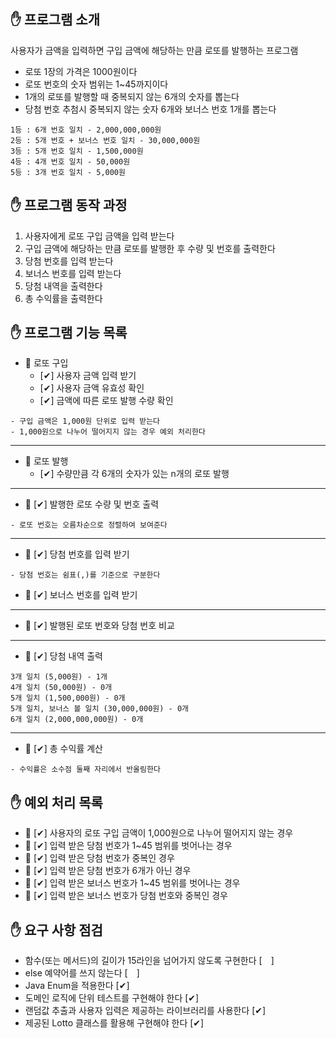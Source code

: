 ## ✋ 프로그램 소개

사용자가 금액을 입력하면 구입 금액에 해당하는 만큼 로또를 발행하는 프로그램

- 로또 1장의 가격은 1000원이다
- 로또 번호의 숫자 범위는 1~45까지이다
- 1개의 로또를 발행할 때 중복되지 않는 6개의 숫자를 뽑는다
- 당첨 번호 추첨시 중복되지 않는 숫자 6개와 보너스 번호 1개를 뽑는다

```
1등 : 6개 번호 일치 - 2,000,000,000원
2등 : 5개 번호 + 보너스 번호 일치 - 30,000,000원
3등 : 5개 번호 일치 - 1,500,000원
4등 : 4개 번호 일치 - 50,000원
5등 : 3개 번호 일치 - 5,000원
```

## ✋ 프로그램 동작 과정

1. 사용자에게 로또 구입 금액을 입력 받는다
2. 구입 금액에 해당하는 만큼 로또를 발행한 후 수량 및 번호를 출력한다
3. 당첨 번호를 입력 받는다
4. 보너스 번호를 입력 받는다
5. 당첨 내역을 출력한다
6. 총 수익률을 출력한다

## ✋ 프로그램 기능 목록

- 🚩 로또 구입
    - [✔] 사용자 금액 입력 받기
    - [✔] 사용자 금액 유효성 확인
    - [✔] 금액에 따른 로또 발행 수량 확인

```
- 구입 금액은 1,000원 단위로 입력 받는다
- 1,000원으로 나누어 떨어지지 않는 경우 예외 처리한다
```

---

- 🚩 로또 발행
    - [✔] 수량만큼 각 6개의 숫자가 있는 n개의 로또 발행

---

- 🚩 [✔] 발행한 로또 수량 및 번호 출력

```
- 로또 번호는 오름차순으로 정렬하여 보여준다 
```

---

- 🚩 [✔] 당첨 번호를 입력 받기

```
- 당첨 번호는 쉼표(,)를 기준으로 구분한다
```

- 🚩 [✔] 보너스 번호를 입력 받기

---

- 🚩 [✔] 발행된 로또 번호와 당첨 번호 비교

---

- 🚩 [✔] 당첨 내역 출력

```
3개 일치 (5,000원) - 1개
4개 일치 (50,000원) - 0개
5개 일치 (1,500,000원) - 0개
5개 일치, 보너스 볼 일치 (30,000,000원) - 0개
6개 일치 (2,000,000,000원) - 0개
```

---

- 🚩 [✔] 총 수익률 계산

```
- 수익률은 소수점 둘째 자리에서 반올림한다
```

## ✋ 예외 처리 목록

- 🚩 [✔] 사용자의 로또 구입 금액이 1,000원으로 나누어 떨어지지 않는 경우
- 🚩 [✔] 입력 받은 당첨 번호가 1~45 범위를 벗어나는 경우
- 🚩 [✔] 입력 받은 당첨 번호가 중복인 경우
- 🚩 [✔] 입력 받은 당첨 번호가 6개가 아닌 경우
- 🚩 [✔] 입력 받은 보너스 번호가 1~45 범위를 벗어나는 경우
- 🚩 [✔] 입력 받은 보너스 번호가 당첨 번호와 중복인 경우

## ✋ 요구 사항 점검
- 함수(또는 메서드)의 길이가 15라인을 넘어가지 않도록 구현한다 [　]
- else 예약어를 쓰지 않는다 [　]
- Java Enum을 적용한다 [✔]
- 도메인 로직에 단위 테스트를 구현해야 한다 [✔]
- 랜덤값 추출과 사용자 입력은 제공하는 라이브러리를 사용한다 [✔]
- 제공된 Lotto 클래스를 활용해 구현해야 한다 [✔]